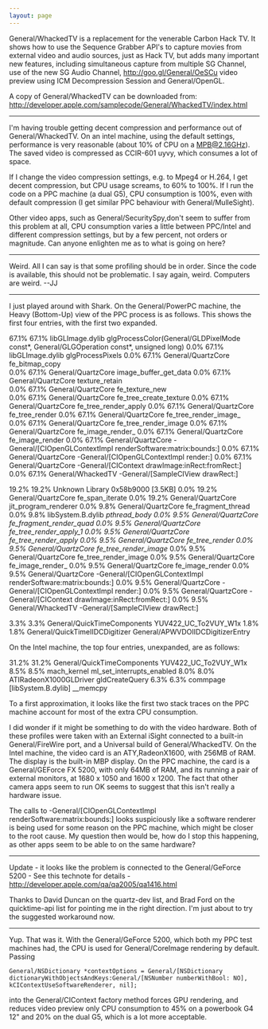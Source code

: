 ```yaml
---
layout: page
---
```


General/WhackedTV is a replacement for the venerable Carbon Hack TV. It shows how to use the Sequence Grabber API's to capture movies from external video and audio sources, just as Hack TV, but adds many important new features, including simultaneous capture from multiple SG Channel, use of the new SG Audio Channel, http://goo.gl/General/OeSCu video preview using ICM Decompression Session and General/OpenGL.

A copy of General/WhackedTV can be downloaded from: http://developer.apple.com/samplecode/General/WhackedTV/index.html

----

I'm having trouble getting decent compression and performance out of General/WhackedTV. On an intel machine, using the default settings, performance is very reasonable (about 10% of CPU on a MPB@2.16GHz). The saved video is compressed as CCIR-601 uyvy, which consumes a lot of space.

If I change the video compression settings, e.g. to Mpeg4 or H.264, I get decent compression, but CPU usage screams, to 60% to 100%. If I run the code on a PPC machine (a dual G5), CPU consumption is 100%, even with default compression (I get similar PPC behaviour with General/MulleSight).

Other video apps, such as General/SecuritySpy,don't seem to suffer from this problem at all, CPU consumption varies a little between PPC/Intel and different compression settings, but by a few percent, not orders or magnitude. Can anyone enlighten me as to what is going on here?

----

Weird. All I can say is that some profiling should be in order. Since the code is available, this should not be problematic. I say again, weird. Computers are weird. --JJ

----

I just played around with Shark. On the General/PowerPC machine, the Heavy (Bottom-Up) view of the PPC process is as follows. This shows the first four entries, with the first two expanded.

    
67.1%	67.1%	libGLImage.dylib	glgProcessColor(General/GLDPixelMode const*, General/GLGOperation const*, unsigned long)
0.0% 	67.1%	libGLImage.dylib	glgProcessPixels
0.0%       67.1%	General/QuartzCore	fe_bitmap_copy	
0.0%	       67.1%	General/QuartzCore	image_buffer_get_data
0.0%	       67.1%	General/QuartzCore	texture_retain	
0.0%	       67.1%	General/QuartzCore	fe_texture_new	
0.0%	       67.1%	General/QuartzCore	fe_tree_create_texture
0.0%	       67.1%	General/QuartzCore	fe_tree_render_apply
0.0%	       67.1%	General/QuartzCore	fe_tree_render
0.0%	       67.1%	General/QuartzCore	fe_tree_render_image_
0.0%	       67.1%	General/QuartzCore	fe_tree_render_image
0.0%	       67.1%	General/QuartzCore	fe_image_render_
0.0%	       67.1%	General/QuartzCore	fe_image_render
0.0%	       67.1%	General/QuartzCore	-General/[CIOpenGLContextImpl renderSoftware:matrix:bounds:]
0.0%	       67.1%	General/QuartzCore	-General/[CIOpenGLContextImpl render:]
0.0%	       67.1%	General/QuartzCore	-General/[CIContext drawImage:inRect:fromRect:]
0.0%	       67.1%	General/WhackedTV	-General/[SampleCIView drawRect:]

19.2%	19.2%	Unknown Library	0x58b9000 [3.5KB]
0.0%	       19.2%	General/QuartzCore	fe_span_iterate
0.0%	       19.2%	General/QuartzCore	jit_program_renderer
0.0%	         9.8%	General/QuartzCore	fe_fragment_thread
0.0%	         9.8%	libSystem.B.dylib	_pthread_body
0.0%	         9.5%	General/QuartzCore	fe_fragment_render_quad
0.0%	         9.5%	General/QuartzCore	fe_tree_render_apply_1
0.0%         9.5%	General/QuartzCore	fe_tree_render_apply
0.0%	         9.5%	General/QuartzCore	fe_tree_render
0.0%      	  9.5%	General/QuartzCore	fe_tree_render_image_
0.0%          9.5%	General/QuartzCore	fe_tree_render_image
0.0%	          9.5%	General/QuartzCore	fe_image_render_
0.0%	          9.5%	General/QuartzCore	fe_image_render
0.0%	          9.5%	General/QuartzCore	-General/[CIOpenGLContextImpl renderSoftware:matrix:bounds:]
0.0%	          9.5%	General/QuartzCore	-General/[CIOpenGLContextImpl render:]
0.0%	          9.5%	General/QuartzCore	-General/[CIContext drawImage:inRect:fromRect:]
0.0%	          9.5%	General/WhackedTV	-General/[SampleCIView drawRect:]

3.3%	          3.3%	General/QuickTimeComponents	YUV422_UC_To2VUY_W1x
1.8%	          1.8%	General/QuickTimeIIDCDigitizer	General/APWVDOIIDCDigitizerEntry


On the Intel machine, the top four entries, unexpanded, are as follows:

    
31.2%	31.2%	General/QuickTimeComponents	YUV422_UC_To2VUY_W1x
8.5%	        8.5%	mach_kernel	ml_set_interrupts_enabled
8.0%	       8.0% 	ATIRadeonX1000GLDriver	gldCreateQuery
6.3%  	6.3%	       commpage [libSystem.B.dylib]	__memcpy


To a first approximation, it looks like the first two stack traces on the PPC machine account for most of the extra CPU consumption. 

I did wonder if it might be something to do with the video hardware. Both of these profiles were taken with an External iSight connected to a built-in General/FireWire port, and a Universal build of General/WhackedTV. On the Intel machine, the video card is an ATY,RadeonX1600, with 256MB of RAM. The display is the built-in MBP display. On the PPC machine, the card is a General/GEForce FX 5200, with only 64MB of RAM, and its running a pair of external monitors, at 1680 x 1050 and 1600 x 1200. The fact that other camera apps seem to run OK seems to suggest that this isn't really a hardware issue.

The calls to     -General/[CIOpenGLContextImpl renderSoftware:matrix:bounds:] looks suspiciously like a software renderer is being used for some reason on the PPC machine, which might be closer to the root cause. My question then would be, how do I stop this happening, as other apps seem to be able to on the same hardware?

----

Update - it looks like the problem is connected to the General/GeForce 5200 - See this technote for details - http://developer.apple.com/qa/qa2005/qa1416.html

Thanks to David Duncan on the quartz-dev list, and Brad Ford on the quicktime-api list for pointing me in the right direction. I'm just about to try the suggested workaround now.

----

Yup. That was it. With the General/GeForce 5200, which both my PPC test machines had, the CPU is used for General/CoreImage rendering by default. Passing 

    General/NSDictionary *contextOptions = General/[NSDictionary dictionaryWithObjectsAndKeys:General/[NSNumber numberWithBool: NO], kCIContextUseSoftwareRenderer, nil];

into the General/CIContext factory method forces GPU rendering, and reduces video preview only CPU consumption to 45% on a powerbook G4 12" and 20% on the dual G5, which is a lot more acceptable.